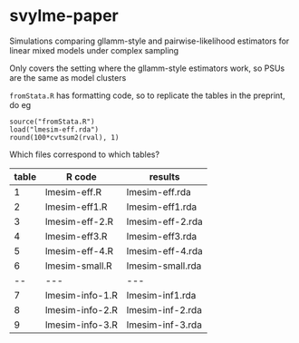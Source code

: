 # svylme-paper
Simulations comparing gllamm-style and pairwise-likelihood estimators for linear mixed models under complex sampling

Only covers the setting where the gllamm-style estimators work, so PSUs are the same as model clusters

`fromStata.R` has formatting code, so to replicate the tables in the preprint, do eg
```
source("fromStata.R")
load("lmesim-eff.rda")
round(100*cvtsum2(rval), 1)
```

Which files correspond to which tables?

| table | R code | results |
|--|--|--|
| 1 | lmesim-eff.R | lmesim-eff.rda|
| 2 | lmesim-eff1.R | lmesim-eff1.rda|
| 3 | lmesim-eff-2.R | lmesim-eff-2.rda|
| 4 | lmesim-eff3.R | lmesim-eff3.rda|
| 5 | lmesim-eff-4.R | lmesim-eff-4.rda|
| 6 | lmesim-small.R | lmesim-small.rda|
| -- | --- | --- |
|7 | lmesim-info-1.R | lmesim-inf1.rda|
|8 | lmesim-info-2.R | lmesim-inf-2.rda|
|9 | lmesim-info-3.R | lmesim-inf-3.rda|



